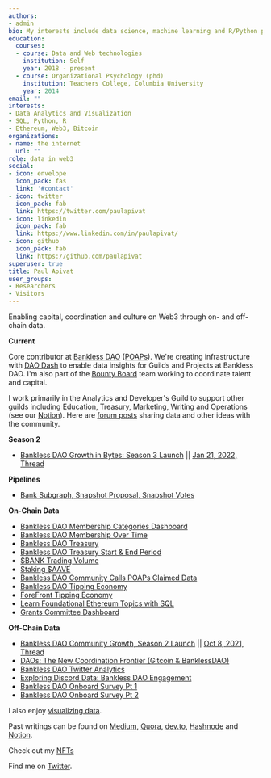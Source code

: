```yaml
---
authors:
- admin
bio: My interests include data science, machine learning and R/Python programming.
education:
  courses:
  - course: Data and Web technologies
    institution: Self
    year: 2018 - present
  - course: Organizational Psychology (phd)
    institution: Teachers College, Columbia University
    year: 2014
email: ""
interests:
- Data Analytics and Visualization
- SQL, Python, R
- Ethereum, Web3, Bitcoin 
organizations:
- name: the internet
  url: ""
role: data in web3 
social:
- icon: envelope
  icon_pack: fas
  link: '#contact'
- icon: twitter
  icon_pack: fab
  link: https://twitter.com/paulapivat
- icon: linkedin
  icon_pack: fab
  link: https://www.linkedin.com/in/paulapivat/
- icon: github
  icon_pack: fab
  link: https://github.com/paulapivat
superuser: true
title: Paul Apivat
user_groups:
- Researchers
- Visitors
---
```


Enabling capital, coordination and culture on Web3 through on- and off-chain data. 

**Current**

Core contributor at [Bankless DAO](https://www.bankless.community/) ([POAPs](https://app.poap.xyz/scan/0xdfdf2d882d9ebce6c7eac3da9ab66cbfda263781)). We're creating infrastructure with [DAO Dash](https://www.notion.so/bankless/DAO-Dash-41a151ce8ef74fcd893cba3b47223828) to enable data insights for Guilds and Projects at Bankless DAO. I'm also part of the [Bounty Board](https://www.notion.so/bankless/Bounty-Board-318dc164cc5640cca17e0fb5f484fd90) team working to coordinate talent and capital.

I work primarily in the Analytics and Developer's Guild to support other guilds including Education, Treasury, Marketing, Writing and Operations (see our [Notion](https://www.notion.so/bankless/BanklessDAO-Wiki-82ba81e7da1c42adb7c4ab67a4f22e8f)). Here are [forum posts](https://forum.bankless.community/u/paulapivat/activity/topics) sharing data and other ideas with the community. 

**Season 2**
- [Bankless DAO Growth in Bytes: Season 3 Launch](https://docs.google.com/presentation/d/1CIUPeTDyRga9fOOnpsPjA6pS3nR6oZKHX6aUfRMmXbI/edit?usp=sharing) ||  [Jan 21, 2022, Thread](https://twitter.com/paulapivat/status/1484455204137279490?s=20)

**Pipelines**
- [Bank Subgraph, Snapshot Proposal, Snapshot Votes](https://github.com/BanklessDAO/analytics/tree/main/graphql/exploratory)

**On-Chain Data**

- [Bankless DAO Membership Categories Dashboard](https://duneanalytics.com/paulapivat/dollarBANK-Members)
- [Bankless DAO Membership Over Time](https://duneanalytics.com/paulapivat/dollarBANK-Members-Time-Series)
- [Bankless DAO Treasury](https://duneanalytics.com/paulapivat/WIP-Bankless-DAO-Treasury)
- [Bankless DAO Treasury Start & End Period](https://duneanalytics.com/paulapivat/Bankless-DAO-Treasury-Overtime)
- [$BANK Trading Volume](https://duneanalytics.com/paulapivat/BANK)
- [Staking $AAVE](https://duneanalytics.com/paulapivat/Staking-Aave)
- [Bankless DAO Community Calls POAPs Claimed Data](https://forum.bankless.community/t/community-call-poaps-claimed-numbers-thru-july-9th/1232)
- [Bankless DAO Tipping Economy](https://dune.xyz/paulapivat/Bankless-DAO-Tipping-Economy)
- [ForeFront Tipping Economy](https://dune.xyz/paulapivat/Fore-Front-Tipping-Economy)
- [Learn Foundational Ethereum Topics with SQL](https://ethereum.org/en/developers/tutorials/learn-foundational-ethereum-topics-with-sql/)
- [Grants Committee Dashboard](https://dune.xyz/paulapivat/Grants-Committee-Dashboard)

**Off-Chain Data**

- [Bankless DAO Community Growth, Season 2 Launch](https://docs.google.com/presentation/d/18DGuSTsLgU2C2iNNcvoo2-27uL2Tcb1jfMaMGa9Zeyc/edit?usp=sharing) ||  [Oct 8, 2021, Thread](https://twitter.com/paulapivat/status/1446484367736328199?s=20)
- [DAOs: The New Coordination Frontier (Gitcoin & BanklessDAO)](https://docs.google.com/presentation/d/1fLJvPOvibcCUpJ9ES44_cdoX5Hb7LpDaloGWz5FbUEM/edit#slide=id.gec41538503_0_399)
- [Bankless DAO Twitter Analytics](https://forum.bankless.community/t/bankless-dao-twitter-analytics-june-2021-edition/1200)
- [Exploring Discord Data: Bankless DAO Engagement](https://forum.bankless.community/t/exploring-discord-data-bankless-dao-engagement/1100)
- [Bankless DAO Onboard Survey Pt 1](https://forum.bankless.community/t/onboard-survey-exploratory-analysis/1048)
- [Bankless DAO Onboard Survey Pt 2](https://forum.bankless.community/t/onboard-survey-exploratory-analysis-part-2/1067)




I also enjoy [visualizing data](https://paulapivat.com/#gallery).

Past writings can be found on [Medium](https://paulapivat.medium.com/), [Quora](https://www.quora.com/profile/Paul-Apivat-Hanvongse), [dev.to](https://dev.to/paulapivat), [Hashnode](https://paulapivat.hashnode.dev/) and [Notion](https://www.notion.so/Paul-Apivat-ec46608c3ecc412488d3ef57cd53211f).


Check out my [NFTs](https://opensea.io/accounts/0xdfDf2D882D9ebce6c7EAc3DA9AB66cbfDa263781) 

Find me on [Twitter](https://twitter.com/paulapivat).




